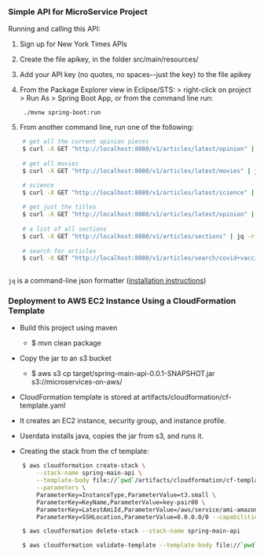 

### Simple API for MicroService Project ###

Running and calling this API:

1. Sign up for New York Times APIs
2. Create the file apikey, in the folder src/main/resources/
3. Add your API key (no quotes, no spaces--just the key) to the file apikey
4. From the Package Explorer view in Eclipse/STS: > right-click on project > Run As > Spring Boot App, or from the command line run:

		./mvnw spring-boot:run
		
5. From another command line, run one of the following:

````bash	
	# get all the current opinion pieces
	$ curl -X GET "http://localhost:8080/v1/articles/latest/opinion" | jq '.' | less
	
	# get all movies
	$ curl -X GET "http://localhost:8080/v1/articles/latest/movies" | jq '.' | less

	# science
	$ curl -X GET "http://localhost:8080/v1/articles/latest/science" | jq '.' | less
	
	# get just the titles 
	$ curl -X GET "http://localhost:8080/v1/articles/latest/opinion" | jq -r '.[].title'
	
	# a list of all sections
	$ curl -X GET "http://localhost:8080/v1/articles/sections" | jq -r '.[].display_name' | less
	
	# search for articles
	$ curl -X GET "http://localhost:8080/v1/articles/search/covid+vaccine" | jq '.' | less
	
````	

`jq` is a command-line json formatter ([installation instructions](https://stedolan.github.io/jq/download/)) 


### Deployment to AWS EC2 Instance Using a CloudFormation Template ###

- Build this project using maven
	- $ mvn clean package

- Copy the jar to an s3 bucket
	- $ aws s3 cp target/spring-main-api-0.0.1-SNAPSHOT.jar s3://microservices-on-aws/
	
- CloudFormation template is stored at artifacts/cloudformation/cf-template.yaml
- It creates an EC2 instance, security group, and instance profile.
- Userdata installs java, copies the jar from s3, and runs it.

- Creating the stack from the cf template:
````bash
	$ aws cloudformation create-stack \
		--stack-name spring-main-api \
		--template-body file://`pwd`/artifacts/cloudformation/cf-template.yaml \
		--parameters \
		ParameterKey=InstanceType,ParameterValue=t3.small \
		ParameterKey=KeyName,ParameterValue=key-pair00 \
		ParameterKey=LatestAmiId,ParameterValue=/aws/service/ami-amazon-linux-latest/amzn2-ami-hvm-x86_64-gp2\
		ParameterKey=SSHLocation,ParameterValue=0.0.0.0/0 --capabilities CAPABILITY_IAM

	$ aws cloudformation delete-stack --stack-name spring-main-api

	$ aws cloudformation validate-template --template-body file://`pwd`/artifacts/cloudformation/cf-template.yaml

````



